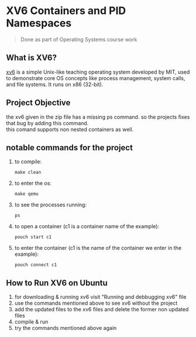 # XV6 Containers and PID Namespaces

> Done as part of Operating Systems course work

## What is XV6?

[xv6](https://pdos.csail.mit.edu/6.828/2022/xv6.html) is a simple Unix-like teaching operating system developed by MIT, used to demonstrate core OS concepts like process management, system calls, and file systems. It runs on x86 (32-bit).

## Project Objective

the xv6 given in the zip file has a missing ps command. so the projects fixes that bug by adding this command.  
this comand supports non nested containers as well.

## notable commands for the project

1. to compile:
   ```
   make clean
   ```
2. to enter the os:
   ```
   make qemu
   ```
3. to see the processes running:
   ```
   ps
   ```
4. to open a container (c1 is a container name of the example):
   ```
   pouch start c1
   ```
5. to enter the container (c1 is the name of the container we enter in the example):
   ```
   pouch connect c1
   ```

## How to Run XV6 on Ubuntu

1. for downloading & running xv6 visit "Running and debbugging xv6" file
2. use the commands mentioned above to see xv6 without the project
3. add the updated files to the xv6 files and delete the former non updated files
4. compile & run
5. try the commands mentioned above again
